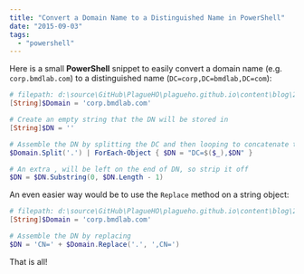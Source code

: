 ```yaml
---
title: "Convert a Domain Name to a Distinguished Name in PowerShell"
date: "2015-09-03"
tags: 
  - "powershell"
---
```


Here is a small **PowerShell** snippet to easily convert a domain name (e.g. `corp.bmdlab.com`) to a distinguished name (`DC=corp,DC=bmdlab,DC=com`):

```powershell
# filepath: d:\source\GitHub\PlagueHO\plagueho.github.io\content\blog\2015\09\2015-09-03-convert-a-domain-name-to-a-distinguished-name.md
[String]$Domain = 'corp.bmdlab.com'

# Create an empty string that the DN will be stored in
[String]$DN = ''

# Assemble the DN by splitting the DC and then looping to concatenate the new
$Domain.Split('.') | ForEach-Object { $DN = "DC=$($_),$DN" }

# An extra , will be left on the end of DN, so strip it off
$DN = $DN.Substring(0, $DN.Length - 1)
```

An even easier way would be to use the `Replace` method on a string object:

```powershell
# filepath: d:\source\GitHub\PlagueHO\plagueho.github.io\content\blog\2015\09\2015-09-03-convert-a-domain-name-to-a-distinguished-name.md
[String]$Domain = 'corp.bmdlab.com'

# Assemble the DN by replacing
$DN = 'CN=' + $Domain.Replace('.', ',CN=')
```

That is all!
